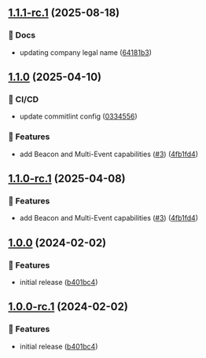 ## [1.1.1-rc.1](https://github.com/ethiack/gitlab-cicd-component/compare/1.1.0...1.1.1-rc.1) (2025-08-18)

### 📔 Docs

* updating company legal name ([64181b3](https://github.com/ethiack/gitlab-cicd-component/commit/64181b39fb1fc366f258ee59b96ecf14dea0b06c))

## [1.1.0](https://github.com/ethiack/gitlab-cicd-component/compare/1.0.0...1.1.0) (2025-04-10)

### 🦊 CI/CD

* update commitlint config ([0334556](https://github.com/ethiack/gitlab-cicd-component/commit/03345562e99ed9f31485d630ef04a0270f4e720f))

### 🚀 Features

* add Beacon and Multi-Event capabilities ([#3](https://github.com/ethiack/gitlab-cicd-component/issues/3)) ([4fb1fd4](https://github.com/ethiack/gitlab-cicd-component/commit/4fb1fd4f45aa985b4aa9c40230ea6e988e665ffa))

## [1.1.0-rc.1](https://github.com/ethiack/gitlab-cicd-component/compare/1.0.0...1.1.0-rc.1) (2025-04-08)

### 🚀 Features

* add Beacon and Multi-Event capabilities ([#3](https://github.com/ethiack/gitlab-cicd-component/issues/3)) ([4fb1fd4](https://github.com/ethiack/gitlab-cicd-component/commit/4fb1fd4f45aa985b4aa9c40230ea6e988e665ffa))

## [1.0.0](https://github.com/ethiack/gitlab-cicd-component/compare/...1.0.0) (2024-02-02)


### 🚀 Features

* initial release ([b401bc4](https://github.com/ethiack/gitlab-cicd-component/commit/b401bc4568011d3bbc079d3e66fd67885e82666d))

## [1.0.0-rc.1](https://github.com/ethiack/gitlab-cicd-component/compare/...1.0.0-rc.1) (2024-02-02)


### 🚀 Features

* initial release ([b401bc4](https://github.com/ethiack/gitlab-cicd-component/commit/b401bc4568011d3bbc079d3e66fd67885e82666d))
